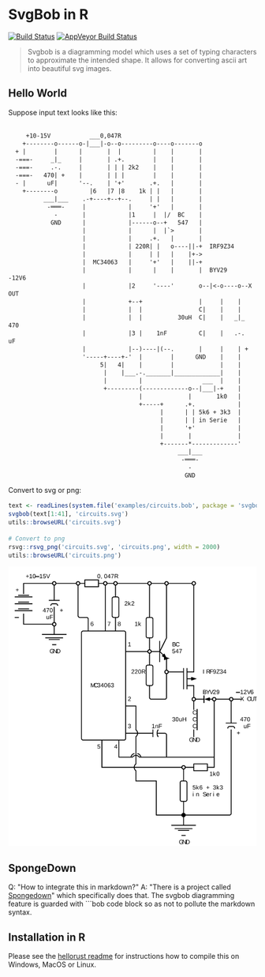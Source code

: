 # SvgBob in R

[![Build Status](https://travis-ci.org/r-rust/svgbob.svg)](https://travis-ci.org/r-rust/svgbob)
[![AppVeyor Build Status](https://ci.appveyor.com/api/projects/status/github/r-rust/svgbob)](https://ci.appveyor.com/project/jeroen/svgbob)

> Svgbob is a diagramming model which uses a set of typing characters
  to approximate the intended shape. It allows for converting ascii art into
  beautiful svg images.
  
## Hello World

Suppose input text looks like this:

```

     +10-15V           ___0,047R
    +--------o------o-|___|-o--o---------o----o-------o
  + |        |      |       |  |         |    |       |
  -===-     _|_     |       | .+.        |    |       |
  -===-     .-.     |       | | | 2k2    |    |       |
  -===-   470| +    |       | | |        |    |       |
  - |      uF|      '--.    | '+'       .+.   |       |
    +--------o         |6   |7 |8    1k | |   |       |
          ___|___    .-+----+--+--.     | |   |       |
           -═══-     |            |     '+'   |       |
             -       |            |1     |  |/  BC    |
            GND      |            |------o--+   547   |
                     |            |      |  |`>       |
                     |            |     .+.   |       |
                     |            | 220R| |   o----||-+  IRF9Z34
                     |            |     | |   |    |+->
                     |  MC34063   |     '+'   |    ||-+
                     |            |      |    |       |  BYV29     -12V6
                     |            |2     '----'       o--|<-o----o--X OUT
                     |            +--+                |     |    |
                     |            |  |                C|    |    |
                     |            |  |          30uH  C|    |   _|_ 470
                     |            |3 |    1nF         C|    |   .-.  uF
                     |            |--)----|(--.       |     |    | +
                     '-----+----+-'  |        |      GND    |    |
                          5|   4|    |        |             |    |
                           |    |___.-._______|_____________|    |
                           |         |                 ___  |    |
                           +---------(-------------o--|___|-+    |
                                     |             |       1k0   |
                                     +-----+      .+.            |
                                           |      | | 5k6 + 3k3  |
                                           |      | | in Serie   |
                                           |      '+'            |
                                           |       |             |
                                           +-------*-------------'
                                                ___|___ 
                                                 -═══- 
                                                   - 
                                                  GND 
```

Convert to svg or png:

```r
text <- readLines(system.file('examples/circuits.bob', package = 'svgbob'))
svgbob(text[1:41], 'circuits.svg')
utils::browseURL('circuits.svg')

# Convert to png
rsvg::rsvg_png('circuits.svg', 'circuits.png', width = 2000)
utils::browseURL('circuits.png')
```

![output_svg](circuits.svg)

## SpongeDown

   Q: "How to integrate this in markdown?"
   A: "There is a project called [Spongedown](https://ivanceras.github.io/spongedown)"
      which specifically does that. The svgbob diagramming feature is guarded
      with ```bob code block so as not to pollute the markdown syntax.

## Installation in R

Please see the [hellorust readme](https://github.com/r-rust/hellorust#installation) for instructions how to compile this on Windows, MacOS or Linux.
